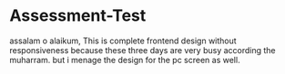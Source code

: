 # Assessment-Test
assalam o alaikum,
This is complete frontend design without responsiveness because these three days are very busy according the muharram. but i menage the design for the pc screen as well. 
